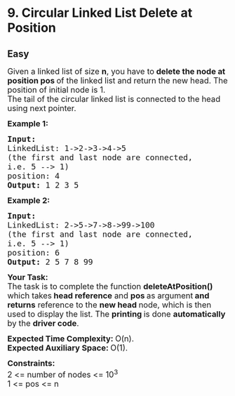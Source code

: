 # 9. Circular Linked List Delete at Position
## Easy 
<div class="problem-statement">
                <p></p><p><span style="font-size:18px">Given a linked list of size <strong>n</strong>, you have to<strong> delete the node at position pos </strong>of the linked list and return the new head. The position of initial node is 1.<br>
The tail of the circular linked list is connected to the head using next pointer.</span></p>

<p><span style="font-size:18px"><strong>Example 1:</strong></span></p>

<pre><span style="font-size:18px"><strong>Input:
</strong>LinkedList: 1-&gt;2-&gt;3-&gt;4-&gt;5
(the first and last node are connected,
i.e. 5 --&gt; 1)
position: 4
<strong>Output: </strong>1 2 3 5</span>
</pre>

<p><span style="font-size:18px"><strong>Example 2:</strong></span></p>

<pre><span style="font-size:18px"><strong>Input:
</strong>LinkedList: 2-&gt;5-&gt;7-&gt;8-&gt;99-&gt;100
(the first and last node are connected,
i.e. 5 --&gt; 1)
position: 6
<strong>Output: </strong>2 5 7 8 99</span></pre>

<p><span style="font-size:18px"><strong>Your Task:</strong><br>
The task is to complete the function <strong>deleteAtPosition()</strong> which takes<strong> head reference</strong> and <strong>pos </strong>as argument<strong>&nbsp;and returns</strong> reference to the <strong>new head </strong>node, which is then used to display the list. The <strong>printing </strong>is done <strong>automatically </strong>by the <strong>driver code</strong>.</span></p>

<p><span style="font-size:18px"><strong>Expected Time Complexity:&nbsp;</strong>O(n).<br>
<strong>Expected Auxiliary Space:&nbsp;</strong>O(1).</span></p>

<p><span style="font-size:18px"><strong>Constraints:</strong><br>
2 &lt;= number of nodes &lt;= 10<sup>3</sup><br>
1 &lt;= pos &lt;= n</span></p>
 <p></p>
            </div>